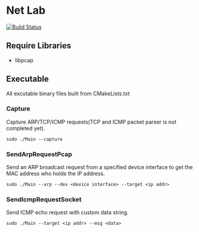 # Net Lab

[![Build Status](https://travis-ci.org/abowloflrf/net.svg?branch=master)](https://travis-ci.org/abowloflrf/net)

## Require Libraries

*   libpcap

## Executable

All excutable binary files built from CMakeLists.txt

### Capture

Capture ARP/TCP/ICMP requests(TCP and ICMP packet parser is not completed yet).

```
sudo ./Main --capture
```

### SendArpRequestPcap

Send an ARP broadcast request from a specified device interface to get the MAC address who holds the IP address.

```
sudo ./Main --arp --dev <device interface> --target <ip addr>
```

### SendIcmpRequestSocket

Send ICMP echo request with custom data string.

```
sudo ./Main --target <ip addr> --msg <data>
```
